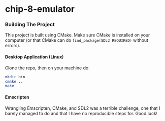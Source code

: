 # chip-8-emulator

### Building The Project

This project is built using CMake. Make sure CMake is installed on your computer (or that CMake can do `find_package(SDL2 REQUIRED)` without errors).

#### Desktop Application (Linux)

Clone the repo, then on your machine do:

```bash
mkdir bin
cmake ..
make
```

#### Emscripten

Wrangling Emscripten, CMake, and SDL2 was a terrible challenge, one that I barely managed to do and that I have no reproducible steps for. Good luck!
